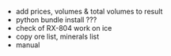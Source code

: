 - add prices, volumes & total volumes to result
- python bundle install ???
- check of RX-804 work on ice
- copy ore list, minerals list
- manual
